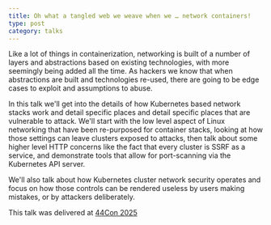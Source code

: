```yaml
---
title: Oh what a tangled web we weave when we … network containers!
type: post
category: talks
---
```


Like a lot of things in containerization, networking is built of a number of layers and abstractions based on existing technologies, with more seemingly being added all the time. As hackers we know that when abstractions are built and technologies re-used, there are going to be edge cases to exploit and assumptions to abuse.

In this talk we'll get into the details of how Kubernetes based network stacks work and detail specific places and detail specific places that are vulnerable to attack. We'll start with the low level aspect of Linux networking that have been re-purposed for container stacks, looking at how those settings can leave clusters exposed to attacks, then talk about some higher level HTTP concerns like the fact that every cluster is SSRF as a service, and demonstrate tools that allow for port-scanning via the Kubernetes API server.

We'll also talk about how Kubernetes cluster network security operates and focus on how those controls can be rendered useless by users making mistakes, or by attackers deliberately.

This talk was delivered at [44Con 2025](https://44con.com/44con-2025-schedule/)